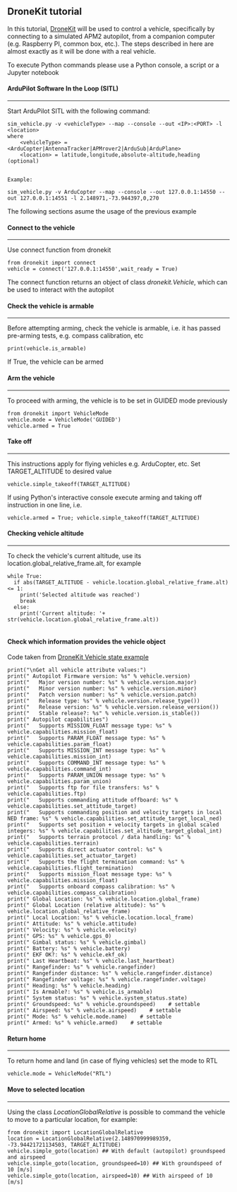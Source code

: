 ## DroneKit tutorial


In this tutorial, [DroneKit](https://github.com/dronekit/dronekit-python) will be used to control a vehicle, specifically by connecting to a simulated APM2 autopilot, from a companion computer (e.g. Raspberry PI, common box, etc.). The steps described in here are almost exactly as it will be done with a real vehicle. 

To execute Python commands please use a Python console, a script or a Jupyter notebook 

#### ArduPilot Software In the Loop (SITL)
---

Start ArduPilot SITL with the following command:

```
sim_vehicle.py -v <vehicleType> --map --console --out <IP>:<PORT> -l <location> 
where
    <vehicleType> = <ArduCopter|AntennaTracker|APMrover2|ArduSub|ArduPlane>
    <location> = latitude,longitude,absolute-altitude,heading (optional)
    
    
Example: 

sim_vehicle.py -v ArduCopter --map --console --out 127.0.0.1:14550 --out 127.0.0.1:14551 -l 2.148971,-73.944397,0,270

```
The following sections asume the usage of the previous example


#### Connect to the vehicle 
---

Use connect function from dronekit

```
from dronekit import connect
vehicle = connect('127.0.0.1:14550',wait_ready = True)
```

The connect function returns an object of class _dronekit.Vehicle_, which can be used to interact with the autopilot

#### Check the vehicle is armable
---

Before attempting arming, check the vehicle is armable, i.e. it has passed pre-arming tests, e.g. compass calibration, etc

```
print(vehicle.is_armable)
```

If True, the vehicle can be armed

#### Arm the vehicle
---

To proceed with arming, the vehicle is to be set in GUIDED mode previously

```
from dronekit import VehicleMode
vehicle.mode = VehicleMode('GUIDED')
vehicle.armed = True
```

#### Take off
---

This instructions apply for flying vehicles e.g. ArduCopter, etc. Set TARGET_ALTITUDE to desired value 

```
vehicle.simple_takeoff(TARGET_ALTITUDE)
```

If using Python's interactive console execute arming and taking off instruction in one line, i.e.

```
vehicle.armed = True; vehicle.simple_takeoff(TARGET_ALTITUDE)
```

#### Checking vehicle altitude
---

To check the vehicle's current altitude, use its location.global_relative_frame.alt, for example

```
while True:
  if abs(TARGET_ALTITUDE - vehicle.location.global_relative_frame.alt) <= 1:
    print('Selected altitude was reached')
    break
  else:
    print('Current altitude: '+ str(vehicle.location.global_relative_frame.alt))
  
```

#### Check which information provides the vehicle object

Code taken from [DroneKit Vehicle state example](https://github.com/dronekit/dronekit-python/blob/master/examples/vehicle_state/vehicle_state.py)

```
print("\nGet all vehicle attribute values:")
print(" Autopilot Firmware version: %s" % vehicle.version)
print("   Major version number: %s" % vehicle.version.major)
print("   Minor version number: %s" % vehicle.version.minor)
print("   Patch version number: %s" % vehicle.version.patch)
print("   Release type: %s" % vehicle.version.release_type())
print("   Release version: %s" % vehicle.version.release_version())
print("   Stable release?: %s" % vehicle.version.is_stable())
print(" Autopilot capabilities")
print("   Supports MISSION_FLOAT message type: %s" % vehicle.capabilities.mission_float)
print("   Supports PARAM_FLOAT message type: %s" % vehicle.capabilities.param_float)
print("   Supports MISSION_INT message type: %s" % vehicle.capabilities.mission_int)
print("   Supports COMMAND_INT message type: %s" % vehicle.capabilities.command_int)
print("   Supports PARAM_UNION message type: %s" % vehicle.capabilities.param_union)
print("   Supports ftp for file transfers: %s" % vehicle.capabilities.ftp)
print("   Supports commanding attitude offboard: %s" % vehicle.capabilities.set_attitude_target)
print("   Supports commanding position and velocity targets in local NED frame: %s" % vehicle.capabilities.set_attitude_target_local_ned)
print("   Supports set position + velocity targets in global scaled integers: %s" % vehicle.capabilities.set_altitude_target_global_int)
print("   Supports terrain protocol / data handling: %s" % vehicle.capabilities.terrain)
print("   Supports direct actuator control: %s" % vehicle.capabilities.set_actuator_target)
print("   Supports the flight termination command: %s" % vehicle.capabilities.flight_termination)
print("   Supports mission_float message type: %s" % vehicle.capabilities.mission_float)
print("   Supports onboard compass calibration: %s" % vehicle.capabilities.compass_calibration)
print(" Global Location: %s" % vehicle.location.global_frame)
print(" Global Location (relative altitude): %s" % vehicle.location.global_relative_frame)
print(" Local Location: %s" % vehicle.location.local_frame)
print(" Attitude: %s" % vehicle.attitude)
print(" Velocity: %s" % vehicle.velocity)
print(" GPS: %s" % vehicle.gps_0)
print(" Gimbal status: %s" % vehicle.gimbal)
print(" Battery: %s" % vehicle.battery)
print(" EKF OK?: %s" % vehicle.ekf_ok)
print(" Last Heartbeat: %s" % vehicle.last_heartbeat)
print(" Rangefinder: %s" % vehicle.rangefinder)
print(" Rangefinder distance: %s" % vehicle.rangefinder.distance)
print(" Rangefinder voltage: %s" % vehicle.rangefinder.voltage)
print(" Heading: %s" % vehicle.heading)
print(" Is Armable?: %s" % vehicle.is_armable)
print(" System status: %s" % vehicle.system_status.state)
print(" Groundspeed: %s" % vehicle.groundspeed)    # settable
print(" Airspeed: %s" % vehicle.airspeed)    # settable
print(" Mode: %s" % vehicle.mode.name)    # settable
print(" Armed: %s" % vehicle.armed)    # settable
```

#### Return home
---

To return home and land (in case of flying vehicles) set the mode to RTL

```
vehicle.mode = VehicleMode("RTL")
```

#### Move to selected location
---

Using the class _LocationGlobalRelative_ is possible to command the vehicle to move to a particular location, for example:

```
from dronekit import LocationGlobalRelative
location = LocationGlobalRelative(2.148970999989359, -73.94421721134503, TARGET_ALTITUDE)
vehicle.simple_goto(location) ## With default (autopilot) groundspeed and airspeed
vehicle.simple_goto(location, groundspeed=10) ## With groundspeed of 10 [m/s]
vehicle.simple_goto(location, airspeed=10) ## With airspeed of 10 [m/s]
```




